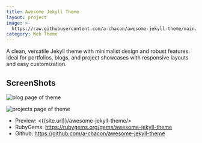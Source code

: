 ```yaml
---
title: Awesome Jekyll Theme
layout: project
image: >-
  https://raw.githubusercontent.com/a-chacon/awesome-jekyll-theme/main/screenshots/main.png
category: Web Theme
---
```

A clean, versatile Jekyll theme with minimalist design and robust features.
Ideal for portfolios, blogs, and project showcases with responsive layouts and easy customization.

## ScreenShots

![blog page of theme](https://raw.githubusercontent.com/a-chacon/awesome-jekyll-theme/main/screenshots/blog.png)

![projects page of theme](https://raw.githubusercontent.com/a-chacon/awesome-jekyll-theme/main/screenshots/projects.png)

- Preview: <{{site.url}}/awesome-jekyll-theme/>
- RubyGems: <https://rubygems.org/gems/awesome-jekyll-theme>
- Github: <https://github.com/a-chacon/awesome-jekyll-theme>

